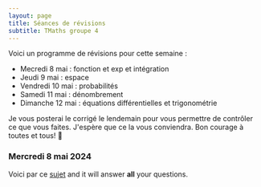 ```yaml
---
layout: page
title: Séances de révisions
subtitle: TMaths groupe 4
---
```


Voici un programme de révisions pour cette semaine : 

- Mecredi 8 mai : fonction et exp et intégration
- Jeudi 9 mai : espace
- Vendredi 10 mai : probabilités
- Samedi 11 mai : dénombrement
- Dimanche 12 mai : équations différentielles et trigonométrie

Je vous posterai le corrigé le lendemain pour vous permettre de contrôler ce que vous faites.
J'espère que ce la vous conviendra.
Bon courage à toutes et tous! :punch:

### Mercredi 8 mai 2024

Voici  par ce [sujet](https://en.wikipedia.org/wiki/The_Princess_Bride_%28film%29) and it will answer **all** your questions.


